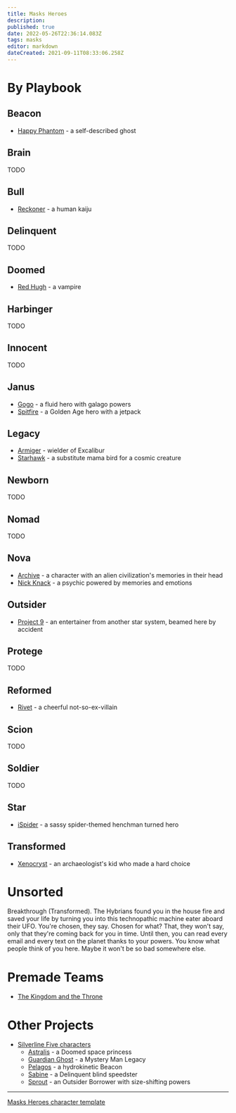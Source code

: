 ```yaml
---
title: Masks Heroes
description: 
published: true
date: 2022-05-26T22:36:14.083Z
tags: masks
editor: markdown
dateCreated: 2021-09-11T08:33:06.258Z
---
```


# By Playbook

## Beacon

* [Happy Phantom](happy-phantom) - a self-described ghost

## Brain

TODO

## Bull

* [Reckoner](reckoner) - a human kaiju

## Delinquent

TODO

## Doomed

* [Red Hugh](red-hugh) - a vampire

## Harbinger

TODO

## Innocent

TODO

## Janus

* [Gogo](gogo) - a fluid hero with galago powers
* [Spitfire](spitfire) - a Golden Age hero with a jetpack

## Legacy

* [Armiger](armiger) - wielder of Excalibur
* [Starhawk](starhawk) - a substitute mama bird for a cosmic creature

## Newborn

TODO

## Nomad

TODO

## Nova

* [Archive](archive) - a character with an alien civilization's memories in their head
* [Nick Knack](nick-knack) - a psychic powered by memories and emotions

## Outsider

* [Project 9](project-9) - an entertainer from another star system, beamed here by accident

## Protege

TODO

## Reformed

* [Rivet](rivet) - a cheerful not-so-ex-villain

## Scion

TODO

## Soldier

TODO

## Star

* [iSpider](ispider) - a sassy spider-themed henchman turned hero

## Transformed

* [Xenocryst](xenocryst) - an archaeologist's kid who made a hard choice

# Unsorted

Breakthrough (Transformed). The Hybrians found you in the house fire and saved your life by turning you into this technopathic machine eater aboard their UFO. You're chosen, they say. Chosen for what? That, they won't say, only that they're coming back for you in time. Until then, you can read every email and every text on the planet thanks to your powers. You know what people think of you here. Maybe it won't be so bad somewhere else.

# Premade Teams

* [The Kingdom and the Throne](kingdom-throne)

# Other Projects

* [Silverline Five characters](/silverline-five/heroes)
  * [Astralis](/silverline-five/heroes/astralis) - a Doomed space princess
  * [Guardian Ghost](/silverline-five/heroes/guardian-ghost) - a Mystery Man Legacy
  * [Pelagos](/silverline-five/heroes/pelagos) - a hydrokinetic Beacon
  * [Sabine](/silverline-five/heroes/sabine) - a Delinquent blind speedster
  * [Sprout](/silverline-five/heroes/sprout) - an Outsider Borrower with size-shifting powers

----

[Masks Heroes character template](template)
